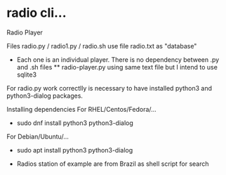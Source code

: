 # radio cli...
Radio Player

Files radio.py / radio1.py / radio.sh use file radio.txt as "database"
* Each one is an individual player. There is no dependency between .py and .sh files
** radio-player.py using same text file but I intend to use sqlite3

For radio.py work correctlly is necessary to have installed python3 and python3-dialog packages.

Installing dependencies
For RHEL/Centos/Fedora/...
- sudo dnf install python3 python3-dialog

For Debian/Ubuntu/...
- sudo apt install python3 python3-dialog

* Radios station of example are from Brazil as shell script for search
